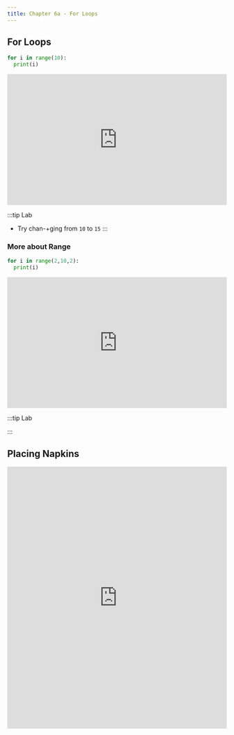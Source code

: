 ```yaml
---
title: Chapter 6a - For Loops
---
```


## For Loops


```python
for i in range(10):
  print(i)
```

<iframe src="https://trinket.io/embed/python/8d0d21f9ad" width="100%" height="300" frameborder="0" marginwidth="0" marginheight="0" allowfullscreen></iframe>

:::tip Lab
- Try chan-+ging from `10` to `15`
:::



### More about Range


```python
for i in range(2,10,2):
  print(i)
```

<iframe src="https://trinket.io/embed/python/c988a97c6c" width="100%" height="300" frameborder="0" marginwidth="0" marginheight="0" allowfullscreen></iframe>

:::tip Lab

:::


## Placing Napkins

<iframe src="https://trinket.io/embed/python/d197c51695" width="100%" height="600" frameborder="0" marginwidth="0" marginheight="0" allowfullscreen></iframe>



